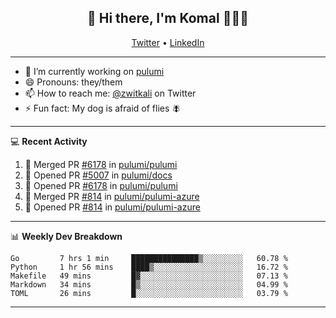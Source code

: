 <h2 align="center"> 👋 Hi there, I'm Komal 🧑🏾‍💻 </h2>
<p align="center">
    <a href="https://twitter.com/zwitkali">Twitter</a> •
    <a href="https://www.linkedin.com/in/komal-ali/">LinkedIn</a>
</p>

--------

- 🔭 I’m currently working on [pulumi](https://github.com/pulumi/pulumi)
- 😄 Pronouns: they/them
- 📫 How to reach me: [@zwitkali](https://twitter.com/zwitkali) on Twitter
- ⚡ Fun fact: My dog is afraid of flies 🪰

--------
💻 **Recent Activity**

<!--START_SECTION:activity-->
1. 🎉 Merged PR [#6178](https://github.com/pulumi/pulumi/pull/6178) in [pulumi/pulumi](https://github.com/pulumi/pulumi)
2. 💪 Opened PR [#5007](https://github.com/pulumi/docs/pull/5007) in [pulumi/docs](https://github.com/pulumi/docs)
3. 💪 Opened PR [#6178](https://github.com/pulumi/pulumi/pull/6178) in [pulumi/pulumi](https://github.com/pulumi/pulumi)
4. 🎉 Merged PR [#814](https://github.com/pulumi/pulumi-azure/pull/814) in [pulumi/pulumi-azure](https://github.com/pulumi/pulumi-azure)
5. 💪 Opened PR [#814](https://github.com/pulumi/pulumi-azure/pull/814) in [pulumi/pulumi-azure](https://github.com/pulumi/pulumi-azure)
<!--END_SECTION:activity-->

--------

📊 **Weekly Dev Breakdown**
<!--START_SECTION:waka-->
```text
Go         7 hrs 1 min     ███████████████▒░░░░░░░░░   60.78 % 
Python     1 hr 56 mins    ████▒░░░░░░░░░░░░░░░░░░░░   16.72 % 
Makefile   49 mins         █▓░░░░░░░░░░░░░░░░░░░░░░░   07.13 % 
Markdown   34 mins         █▒░░░░░░░░░░░░░░░░░░░░░░░   04.99 % 
TOML       26 mins         █░░░░░░░░░░░░░░░░░░░░░░░░   03.79 % 
```
<!--END_SECTION:waka-->

--------